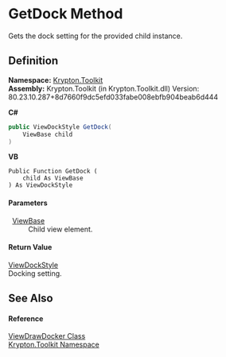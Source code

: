 # GetDock Method


Gets the dock setting for the provided child instance.



## Definition
**Namespace:** <a href="79d2eac2-21f4-54ff-7552-b20c33c30600.md">Krypton.Toolkit</a>  
**Assembly:** Krypton.Toolkit (in Krypton.Toolkit.dll) Version: 80.23.10.287+8d7660f9dc5efd033fabe008ebfb904beab6d444

**C#**
``` C#
public ViewDockStyle GetDock(
	ViewBase child
)
```
**VB**
``` VB
Public Function GetDock ( 
	child As ViewBase
) As ViewDockStyle
```



#### Parameters
<dl><dt>  <a href="309ac2d8-bfc5-c1a7-ab6a-4f4cf86a1ba6.md">ViewBase</a></dt><dd>Child view element.</dd></dl>

#### Return Value
<a href="6da73770-cdf2-3d7c-814e-8b44ce6769ed.md">ViewDockStyle</a>  
Docking setting.

## See Also


#### Reference
<a href="3666c3db-a7fd-484c-b2c9-868e206d10c9.md">ViewDrawDocker Class</a>  
<a href="79d2eac2-21f4-54ff-7552-b20c33c30600.md">Krypton.Toolkit Namespace</a>  
